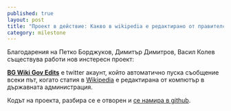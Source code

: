 ```yaml
---
published: true
layout: post
title: "Проект в действие: Какво в wikipedia е редактирано от правителствот?"
category: milestone
---
```


Благодарения на Петко Борджуков, Димитър Димитров, Васил Колев съществува работи нов инстересн проект:

**[BG Wiki Gov Edits](https://twitter.com/bgwikigovedits)** е twitter акаунт, който автоматично пуска съобщение всеки път, когато статия в [Wikipedia](https://twitter.com/bgwikigovedits) е редактирана от компютър в държавната администрация.

Кодът на проекта, разбира се е отворен и [се намира в github](https://github.com/obshtestvo/bgwikigovedits).
